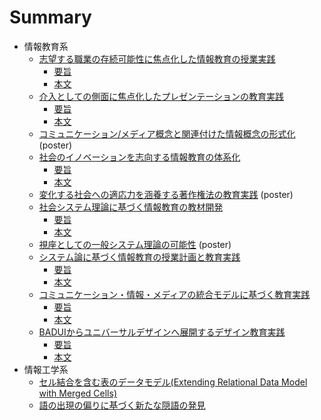 # Summary

* 情報教育系
	* [志望する職業の存続可能性に焦点化した情報教育の授業実践](2020CIS-career/README.md)
		* [要旨](2020CIS-career/README.md)
		* [本文](2020CIS-career/thesis.md)
	* [介入としての側面に焦点化したプレゼンテーションの教育実践](2019CIS-interference/README.md)
		* [要旨](2019CIS-interference/README.md)
		* [本文](2019CIS-interference/thesis.md)
	* [コミュニケーション/メディア概念と関連付けた情報概念の形式化](2018zen-information/README.md) (poster)
	* [社会のイノベーションを志向する情報教育の体系化](2018CIS-innovation/README.md)
		* [要旨](2018CIS-innovation/README.md)
		* [本文](2018CIS-innovation/thesis.md)
	* [変化する社会への適応力を涵養する著作権法の教育実践](2017zen-copyright/README.md) (poster)
	* [社会システム理論に基づく情報教育の教材開発](2017CIS-system/README.md)
		* [要旨](2017CIS-system/README.md)
		* [本文](2017CIS-system/thesis.md)
	* [視座としての一般システム理論の可能性](2017ICKT-system/README.md) (poster)
	* [システム論に基づく情報教育の授業計画と教育実践](2016zen-system/README.md)
		* [要旨](2016zen-system/README.md)
		* [本文](2016zen-system/thesis.md)
	* [コミュニケーション・情報・メディアの統合モデルに基づく教育実践](2016CIS-communication/README.md)
		* [要旨](2016CIS-communication/README.md)
		* [本文](2016CIS-communication/thesis.md)
	* [BADUIからユニバーサルデザインへ展開するデザイン教育実践](2015CIS-design/README.md)
		* [要旨](2015CIS-design/README.md)
		* [本文](2015CIS-design/thesis.md)
* 情報工学系
	* [セル結合を含む表のデータモデル(Extending Relational Data Model with Merged Cells)](2015DEIM-ir/README.md)
	* [語の出現の偏りに基づく新たな隠語の発見](2013DEIM-ir/README.md)
